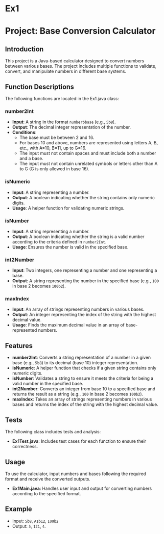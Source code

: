 # Ex1

# Project: Base Conversion Calculator

## Introduction
This project is a Java-based calculator designed to convert numbers between various bases. The project includes multiple functions to validate, convert, and manipulate numbers in different base systems.

## Function Descriptions
The following functions are located in the Ex1.java class:

### number2Int
- **Input**: A string in the format `numberbbase` (e.g., `5b8`).
- **Output**: The decimal integer representation of the number.
- **Conditions**:
  - The base must be between 2 and 16.
  - For bases 10 and above, numbers are represented using letters A, B, etc., with A=10, B=11, up to G=16.
  - The input must not contain spaces and must include both a number and a base.
  - The input must not contain unrelated symbols or letters other than A to G (G is only allowed in base 16).

### isNumeric
- **Input**: A string representing a number.
- **Output**: A boolean indicating whether the string contains only numeric digits.
- **Usage**: A helper function for validating numeric strings.

### isNumber
- **Input**: A string representing a number.
- **Output**: A boolean indicating whether the string is a valid number according to the criteria defined in `number2Int`.
- **Usage**: Ensures the number is valid in the specified base.

### int2Number
- **Input**: Two integers, one representing a number and one representing a base.
- **Output**: A string representing the number in the specified base (e.g., `100` in base 2 becomes `100b2`).

### maxIndex
- **Input**: An array of strings representing numbers in various bases.
- **Output**: An integer representing the index of the string with the highest decimal value.
- **Usage**: Finds the maximum decimal value in an array of base-represented numbers.

## Features
- **number2Int**: Converts a string representation of a number in a given base (e.g., `5b8`) to its decimal (base 10) integer representation.
- **isNumeric**: A helper function that checks if a given string contains only numeric digits.
- **isNumber**: Validates a string to ensure it meets the criteria for being a valid number in the specified base.
- **int2Number**: Converts an integer from base 10 to a specified base and returns the result as a string (e.g., `100` in base 2 becomes `100b2`).
- **maxIndex**: Takes an array of strings representing numbers in various bases and returns the index of the string with the highest decimal value.

## Tests
The following class includes tests and analysis:
- **Ex1Test.java**: Includes test cases for each function to ensure their correctness.

## Usage
To use the calculator, input numbers and bases following the required format and receive the converted outputs.
- **Ex1Main.java**: Handles user input and output for converting numbers according to the specified format.

## Example
- Input: `5b8`, `A1b12`, `100b2`
- Output: `5`, `121`, `4`.
